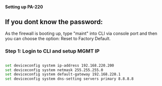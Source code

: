 #### Setting up PA-220 

## If you dont know the password:
As the firewall is booting up, type "maint" into CLI via console port and then you can choose the option: Reset to Factory Default.

### Step 1: Login to CLI and setup MGMT IP
```sh

set deviceconfig system ip-address 192.168.220.200
set deviceconfig system netmask 255.255.255.0
set deviceconfig system default-gateway 192.168.220.1
set deviceconfig system dns-setting servers primary 8.8.8.8
```

